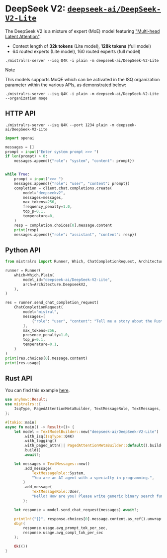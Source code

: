 # DeepSeek V2: [`deepseek-ai/DeepSeek-V2-Lite`](https://huggingface.co/deepseek-ai/DeepSeek-V2-Lite)

The DeepSeek V2 is a mixture of expert (MoE) model featuring ["Multi-head Latent Attention"](https://huggingface.co/deepseek-ai/DeepSeek-V2-Lite#5-model-architecture).

- Context length of **32k tokens** (Lite model), **128k tokens** (full model)
- 64 routed experts (Lite model), 160 routed experts (full model)

```
./mistralrs-server --isq Q4K -i plain -m deepseek-ai/DeepSeek-V2-Lite
```

> [!NOTE]
> This models supports MoQE which can be activated in the ISQ organization parameter within the various APIs, as demonstrated below:

```
./mistralrs-server --isq Q4K -i plain -m deepseek-ai/DeepSeek-V2-Lite --organization moqe
```

## HTTP API

```
./mistralrs-server --isq Q4K --port 1234 plain -m deepseek-ai/DeepSeek-V2-Lite
```

```py
import openai

messages = []
prompt = input("Enter system prompt >>> ")
if len(prompt) > 0:
    messages.append({"role": "system", "content": prompt})


while True:
    prompt = input(">>> ")
    messages.append({"role": "user", "content": prompt})
    completion = client.chat.completions.create(
        model="deepseekv2",
        messages=messages,
        max_tokens=256,
        frequency_penalty=1.0,
        top_p=0.1,
        temperature=0,
    )
    resp = completion.choices[0].message.content
    print(resp)
    messages.append({"role": "assistant", "content": resp})
```

## Python API
```py
from mistralrs import Runner, Which, ChatCompletionRequest, Architecture

runner = Runner(
    which=Which.Plain(
        model_id="deepseek-ai/DeepSeek-V2-Lite",
        arch=Architecture.DeepseekV2,
    ),
)

res = runner.send_chat_completion_request(
    ChatCompletionRequest(
        model="mistral",
        messages=[
            {"role": "user", "content": "Tell me a story about the Rust type system."}
        ],
        max_tokens=256,
        presence_penalty=1.0,
        top_p=0.1,
        temperature=0.1,
    )
)
print(res.choices[0].message.content)
print(res.usage)
```

## Rust API
You can find this example [here](../mistralrs/examples/deepseekv2/main.rs).

```rust
use anyhow::Result;
use mistralrs::{
    IsqType, PagedAttentionMetaBuilder, TextMessageRole, TextMessages, TextModelBuilder,
};

#[tokio::main]
async fn main() -> Result<()> {
    let model = TextModelBuilder::new("deepseek-ai/DeepSeek-V2-Lite")
        .with_isq(IsqType::Q4K)
        .with_logging()
        .with_paged_attn(|| PagedAttentionMetaBuilder::default().build())?
        .build()
        .await?;

    let messages = TextMessages::new()
        .add_message(
            TextMessageRole::System,
            "You are an AI agent with a specialty in programming.",
        )
        .add_message(
            TextMessageRole::User,
            "Hello! How are you? Please write generic binary search function in Rust.",
        );

    let response = model.send_chat_request(messages).await?;

    println!("{}", response.choices[0].message.content.as_ref().unwrap());
    dbg!(
        response.usage.avg_prompt_tok_per_sec,
        response.usage.avg_compl_tok_per_sec
    );

    Ok(())
}
```
